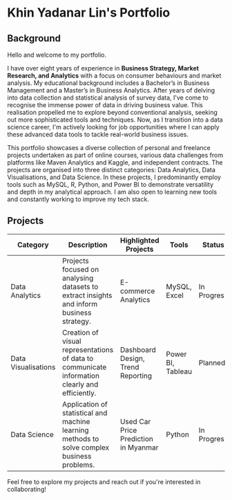 # Khin Yadanar Lin's Portfolio 

## Background

Hello and welcome to my portfolio.

I have over eight years of experience in **Business Strategy, Market Research, and Analytics** with a focus on consumer behaviours and market analysis. My educational background includes a Bachelor’s in Business Management and a Master’s in Business Analytics. After years of delving into data collection and statistical analysis of survey data, I've come to recognise the immense power of data in driving business value. This realisation propelled me to explore beyond conventional analysis, seeking out more sophisticated tools and techniques. Now, as I transition into a data science career, I'm actively looking for job opportunities where I can apply these advanced data tools to tackle real-world business issues.

This portfolio showcases a diverse collection of personal and freelance projects undertaken as part of online courses, various data challenges from platforms like Maven Analytics and Kaggle, and independent contracts. The projects are organised into three distinct categories: Data Analytics, Data Visualisations, and Data Science. In these projects, I predominantly employ tools such as MySQL, R, Python, and Power BI to demonstrate versatility and depth in my analytical approach. I am also open to learning new tools and constantly working to improve my tech stack.

## Projects


| Category | Description | Highlighted Projects | Tools | Status |
|----------|-------------|------------------|--------------|--------|
| Data Analytics | Projects focused on analysing datasets to extract insights and inform business strategy. | E-commerce Analytics | MySQL, Excel | In Progress |
| Data Visualisations | Creation of visual representations of data to communicate information clearly and efficiently. | Dashboard Design, Trend Reporting | Power BI, Tableau | Planned |
| Data Science | Application of statistical and machine learning methods to solve complex business problems. | Used Car Price Prediction in Myanmar| Python | In Progress |


Feel free to explore my projects and reach out if you're interested in collaborating!



<!---
khinydnlin/khinydnlin is a ✨ special ✨ repository because its `README.md` (this file) appears on your GitHub profile.
You can click the Preview link to take a look at your changes.
--->
